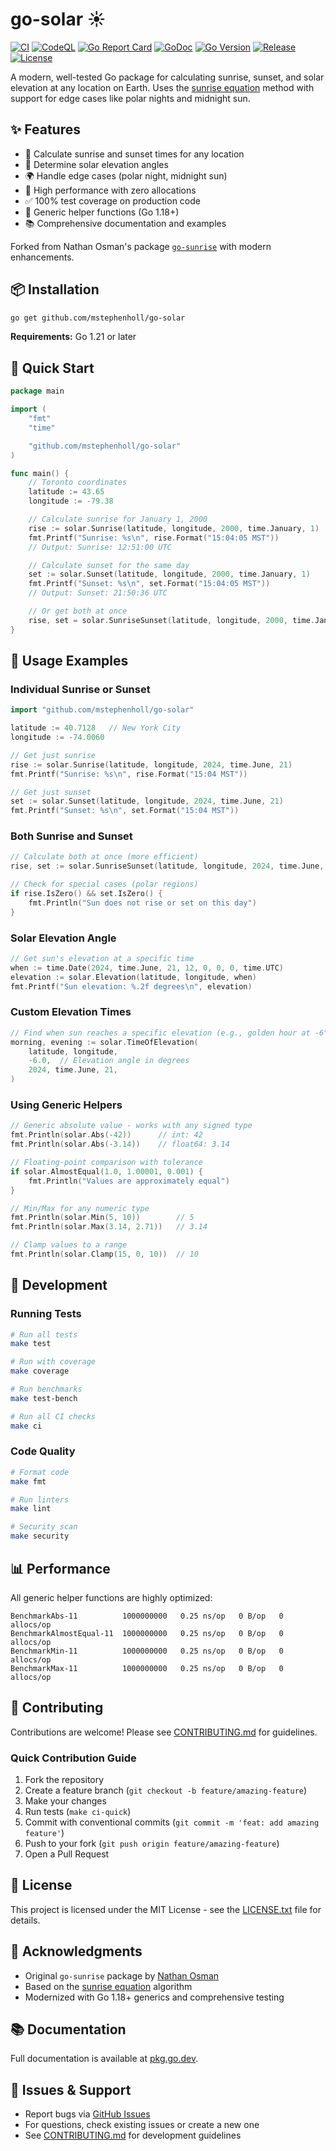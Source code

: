 # go-solar ☀️

[![CI](https://github.com/mstephenholl/go-solar/actions/workflows/ci.yml/badge.svg)](https://github.com/mstephenholl/go-solar/actions/workflows/ci.yml)
[![CodeQL](https://github.com/mstephenholl/go-solar/actions/workflows/codeql.yml/badge.svg)](https://github.com/mstephenholl/go-solar/actions/workflows/codeql.yml)
[![Go Report Card](https://goreportcard.com/badge/github.com/mstephenholl/go-solar)](https://goreportcard.com/report/github.com/mstephenholl/go-solar)
[![GoDoc](https://pkg.go.dev/badge/github.com/mstephenholl/go-solar)](https://pkg.go.dev/github.com/mstephenholl/go-solar)
[![Go Version](https://img.shields.io/github/go-mod/go-version/mstephenholl/go-solar)](https://go.dev/)
[![Release](https://img.shields.io/github/v/release/mstephenholl/go-solar)](https://github.com/mstephenholl/go-solar/releases)
[![License](https://img.shields.io/badge/license-MIT-blue.svg)](LICENSE.txt)

A modern, well-tested Go package for calculating sunrise, sunset, and solar elevation at any location on Earth. Uses the [sunrise equation](https://en.wikipedia.org/wiki/Sunrise_equation#Complete_calculation_on_Earth) method with support for edge cases like polar nights and midnight sun.

## ✨ Features

- 🌅 Calculate sunrise and sunset times for any location
- 📐 Determine solar elevation angles
- 🌍 Handle edge cases (polar night, midnight sun)
- 🚀 High performance with zero allocations
- ✅ 100% test coverage on production code
- 🔧 Generic helper functions (Go 1.18+)
- 📚 Comprehensive documentation and examples

Forked from Nathan Osman's package [`go-sunrise`](https://github.com/nathan-osman/go-sunrise) with modern enhancements.

## 📦 Installation

```bash
go get github.com/mstephenholl/go-solar
```

**Requirements:** Go 1.21 or later

## 🚀 Quick Start

```go
package main

import (
    "fmt"
    "time"

    "github.com/mstephenholl/go-solar"
)

func main() {
    // Toronto coordinates
    latitude := 43.65
    longitude := -79.38

    // Calculate sunrise for January 1, 2000
    rise := solar.Sunrise(latitude, longitude, 2000, time.January, 1)
    fmt.Printf("Sunrise: %s\n", rise.Format("15:04:05 MST"))
    // Output: Sunrise: 12:51:00 UTC

    // Calculate sunset for the same day
    set := solar.Sunset(latitude, longitude, 2000, time.January, 1)
    fmt.Printf("Sunset: %s\n", set.Format("15:04:05 MST"))
    // Output: Sunset: 21:50:36 UTC

    // Or get both at once
    rise, set = solar.SunriseSunset(latitude, longitude, 2000, time.January, 1)
}
```

## 📖 Usage Examples

### Individual Sunrise or Sunset

```go
import "github.com/mstephenholl/go-solar"

latitude := 40.7128   // New York City
longitude := -74.0060

// Get just sunrise
rise := solar.Sunrise(latitude, longitude, 2024, time.June, 21)
fmt.Printf("Sunrise: %s\n", rise.Format("15:04 MST"))

// Get just sunset
set := solar.Sunset(latitude, longitude, 2024, time.June, 21)
fmt.Printf("Sunset: %s\n", set.Format("15:04 MST"))
```

### Both Sunrise and Sunset

```go
// Calculate both at once (more efficient)
rise, set := solar.SunriseSunset(latitude, longitude, 2024, time.June, 21)

// Check for special cases (polar regions)
if rise.IsZero() && set.IsZero() {
    fmt.Println("Sun does not rise or set on this day")
}
```

### Solar Elevation Angle

```go
// Get sun's elevation at a specific time
when := time.Date(2024, time.June, 21, 12, 0, 0, 0, time.UTC)
elevation := solar.Elevation(latitude, longitude, when)
fmt.Printf("Sun elevation: %.2f degrees\n", elevation)
```

### Custom Elevation Times

```go
// Find when sun reaches a specific elevation (e.g., golden hour at -6°)
morning, evening := solar.TimeOfElevation(
    latitude, longitude,
    -6.0,  // Elevation angle in degrees
    2024, time.June, 21,
)
```

### Using Generic Helpers

```go
// Generic absolute value - works with any signed type
fmt.Println(solar.Abs(-42))      // int: 42
fmt.Println(solar.Abs(-3.14))    // float64: 3.14

// Floating-point comparison with tolerance
if solar.AlmostEqual(1.0, 1.00001, 0.001) {
    fmt.Println("Values are approximately equal")
}

// Min/Max for any numeric type
fmt.Println(solar.Min(5, 10))        // 5
fmt.Println(solar.Max(3.14, 2.71))   // 3.14

// Clamp values to a range
fmt.Println(solar.Clamp(15, 0, 10))  // 10
```

## 🧪 Development

### Running Tests

```bash
# Run all tests
make test

# Run with coverage
make coverage

# Run benchmarks
make test-bench

# Run all CI checks
make ci
```

### Code Quality

```bash
# Format code
make fmt

# Run linters
make lint

# Security scan
make security
```

## 📊 Performance

All generic helper functions are highly optimized:

```
BenchmarkAbs-11          1000000000   0.25 ns/op   0 B/op   0 allocs/op
BenchmarkAlmostEqual-11  1000000000   0.25 ns/op   0 B/op   0 allocs/op
BenchmarkMin-11          1000000000   0.25 ns/op   0 B/op   0 allocs/op
BenchmarkMax-11          1000000000   0.25 ns/op   0 B/op   0 allocs/op
```

## 🤝 Contributing

Contributions are welcome! Please see [CONTRIBUTING.md](CONTRIBUTING.md) for guidelines.

### Quick Contribution Guide

1. Fork the repository
2. Create a feature branch (`git checkout -b feature/amazing-feature`)
3. Make your changes
4. Run tests (`make ci-quick`)
5. Commit with conventional commits (`git commit -m 'feat: add amazing feature'`)
6. Push to your fork (`git push origin feature/amazing-feature`)
7. Open a Pull Request

## 📝 License

This project is licensed under the MIT License - see the [LICENSE.txt](LICENSE.txt) file for details.

## 🙏 Acknowledgments

- Original `go-sunrise` package by [Nathan Osman](https://github.com/nathan-osman)
- Based on the [sunrise equation](https://en.wikipedia.org/wiki/Sunrise_equation) algorithm
- Modernized with Go 1.18+ generics and comprehensive testing

## 📚 Documentation

Full documentation is available at [pkg.go.dev](https://pkg.go.dev/github.com/mstephenholl/go-solar).

## 🐛 Issues & Support

- Report bugs via [GitHub Issues](https://github.com/mstephenholl/go-solar/issues)
- For questions, check existing issues or create a new one
- See [CONTRIBUTING.md](CONTRIBUTING.md) for development guidelines
